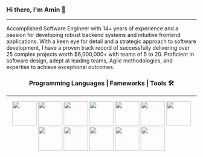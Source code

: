 ### Hi there, I'm Amin 👋
---
Accomplished Software Engineer with 14+ years of experience and a passion for developing robust backend systems and intuitive frontend applications. With a keen eye for detail and a strategic approach to software development, I have a proven track record of successfully delivering over 25 complex projects worth $6,000,000+ with teams of 5 to 20. Proficient in software design, adept at leading teams, Agile methodologies, and expertise to achieve exceptional outcomes.

<h3 align="center">Programming Languages | Fameworks | Tools 🛠️</h3> 
<hr>
<div align=center>
  <img src="https://github.com/aminseifoori/aminseifoori/assets/44426704/b4f9d6b6-8c8e-43f0-91f1-8fa91449633" hieght="64" width="64">
  <img src="https://github.com/aminseifoori/Cheat-Code-Island-5/assets/44426704/5213b788-5bb7-4719-b561-4c23d6fd3864" hieght="64" width="64">
  <img src="https://github.com/aminseifoori/Cheat-Code-Island-5/assets/44426704/75bdf297-04c1-41a7-bd83-a4bca1cacd08" hieght="64" width="64">
  <img src="https://github.com/aminseifoori/Cheat-Code-Island-5/assets/44426704/9add05bb-0222-4dd7-8ea5-52802f305bd8" hieght="64" width="64">
  <img src="https://github.com/aminseifoori/Cheat-Code-Island-5/assets/44426704/8083f3fd-5aa0-4a0b-b09d-3809d53790ce" hieght="64" width="64">
  <img src="https://github.com/aminseifoori/Cheat-Code-Island-5/assets/44426704/731671b0-8835-4b0a-a7dc-ffa09fb6959f" hieght="64" width="64">
  <img src="https://github.com/aminseifoori/Cheat-Code-Island-5/assets/44426704/75014ac1-0280-4baf-8755-226a5034963f" hieght="64" width="64">
  <img src="https://github.com/aminseifoori/Cheat-Code-Island-5/assets/44426704/7511fcaa-ea50-4fdf-b04a-a5a7d15362d2" hieght="64" width="64">
  <img src="https://github.com/aminseifoori/Cheat-Code-Island-5/assets/44426704/f4965b54-b4d6-4fb8-9185-2448e51d5936" hieght="64" width="64">
  <img src="https://github.com/aminseifoori/Cheat-Code-Island-5/assets/44426704/023dfa2a-e56f-4fe5-bbc4-1bd1c616b6d8" hieght="64" width="64">
  <img src="https://github.com/aminseifoori/Cheat-Code-Island-5/assets/44426704/d0cf0cd7-276d-4d60-950c-6d8fad8f9d99" hieght="64" width="64">
  <img src="https://github.com/aminseifoori/Cheat-Code-Island-5/assets/44426704/030332ed-cc03-4572-8921-53e6839e529b" hieght="64" width="64">
</div>


<!--

**aminseifoori/aminseifoori** is a ✨ _special_ ✨ repository because its `README.md` (this file) appears on your GitHub profile.

Here are some ideas to get you started:

- 🔭 I’m currently working on ...
- 🌱 I’m currently learning ...
- 👯 I’m looking to collaborate on ...
- 🤔 I’m looking for help with ...
- 💬 Ask me about ...
- 📫 How to reach me: ...
- 😄 Pronouns: ...
- ⚡ Fun fact: ...
-->
